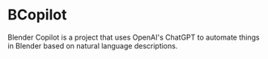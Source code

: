 # BCopilot
Blender Copilot is a project that uses OpenAI's ChatGPT to automate things in Blender based on natural language descriptions. 
